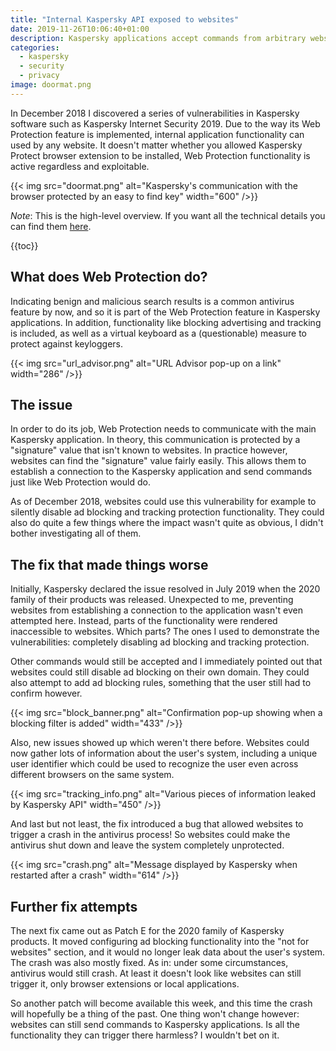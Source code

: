 ```yaml
---
title: "Internal Kaspersky API exposed to websites"
date: 2019-11-26T10:06:40+01:00
description: Kaspersky applications accept commands from arbitrary websites. Impact reduced by now but not really resolved.
categories:
  - kaspersky
  - security
  - privacy
image: doormat.png
---
```


In December 2018 I discovered a series of vulnerabilities in Kaspersky software such as Kaspersky Internet Security 2019. Due to the way its Web Protection feature is implemented, internal application functionality can used by any website. It doesn't matter whether you allowed Kaspersky Protect browser extension to be installed, Web Protection functionality is active regardless and exploitable.

{{< img src="doormat.png" alt="Kaspersky's communication with the browser protected by an easy to find key" width="600" />}}

*Note*: This is the high-level overview. If you want all the technical details you can find them [here](/2019/11/25/kaspersky-the-art-of-keeping-your-keys-under-the-door-mat/).

{{toc}}

## What does Web Protection do?

Indicating benign and malicious search results is a common antivirus feature by now, and so it is part of the Web Protection feature in Kaspersky applications. In addition, functionality like blocking advertising and tracking is included, as well as a virtual keyboard as a (questionable) measure to protect against keyloggers.

{{< img src="url_advisor.png" alt="URL Advisor pop-up on a link" width="286" />}}

## The issue

In order to do its job, Web Protection needs to communicate with the main Kaspersky application. In theory, this communication is protected by a "signature" value that isn't known to websites. In practice however, websites can find the "signature" value fairly easily. This allows them to establish a connection to the Kaspersky application and send commands just like Web Protection would do.

As of December 2018, websites could use this vulnerability for example to silently disable ad blocking and tracking protection functionality. They could also do quite a few things where the impact wasn't quite as obvious, I didn't bother investigating all of them.

## The fix that made things worse

Initially, Kaspersky declared the issue resolved in July 2019 when the 2020 family of their products was released. Unexpected to me, preventing websites from establishing a connection to the application wasn't even attempted here. Instead, parts of the functionality were rendered inaccessible to websites. Which parts? The ones I used to demonstrate the vulnerabilities: completely disabling ad blocking and tracking protection.

Other commands would still be accepted and I immediately pointed out that websites could still disable ad blocking on their own domain. They could also attempt to add ad blocking rules, something that the user still had to confirm however.

{{< img src="block_banner.png" alt="Confirmation pop-up showing when a blocking filter is added" width="433" />}}

Also, new issues showed up which weren't there before. Websites could now gather lots of information about the user's system, including a unique user identifier which could be used to recognize the user even across different browsers on the same system.

{{< img src="tracking_info.png" alt="Various pieces of information leaked by Kaspersky API" width="450" />}}

And last but not least, the fix introduced a bug that allowed websites to trigger a crash in the antivirus process! So websites could make the antivirus shut down and leave the system completely unprotected.

{{< img src="crash.png" alt="Message displayed by Kaspersky when restarted after a crash" width="614" />}}

## Further fix attempts

The next fix came out as Patch E for the 2020 family of Kaspersky products. It moved configuring ad blocking functionality into the "not for websites" section, and it would no longer leak data about the user's system. The crash was also mostly fixed. As in: under some circumstances, antivirus would still crash. At least it doesn't look like websites can still trigger it, only browser extensions or local applications.

So another patch will become available this week, and this time the crash will hopefully be a thing of the past. One thing won't change however: websites can still send commands to Kaspersky applications. Is all the functionality they can trigger there harmless? I wouldn't bet on it.
